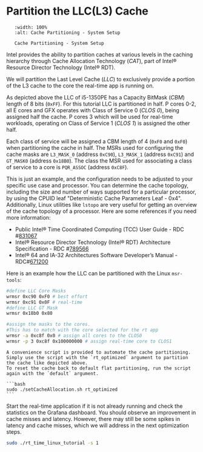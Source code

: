 # Partition the LLC(L3) Cache

```{figure} images/tcc_setup_CAT.svg
   :width: 100%
   :alt: Cache Partitioning - System Setup

   Cache Partitioning - System Setup
```

Intel provides the ability to partition caches at various levels in the caching hierarchy through Cache Allocation Technology (*CAT*), part of Intel® Resource Director Technology (Intel® RDT).

We will partition the Last Level Cache (*LLC*) to exclusively provide a portion of the L3 cache to the core the real-time app is running on.

As depicted above the LLC of i5-1350PE has a Capacity BitMask (*CBM*) length of 8 bits (`0xFF`).
For this tutorial LLC is partitioned in half.
P cores 0-2, all E cores and GFX operates with Class of Service 0 (*CLOS 0*), being assigned half the cache.
P cores 3 which will be used for real-time workloads, operating on Class of Service 1 (*CLOS 1*) is assigned the other half.

Each class of service will be assigned a CBM length of 4 (`0xF0` and `0xF0`) when partitioning the cache in half.
The MSRs used for configuring the cache masks are `L3_MASK_0` (address `0xC90`), `L3_MASK_1` (address `0xC91`) and `GT_MASK0` (address `0x18B0`).
The class the MSR used for associating a class of service to a core is `PQR_ASSOC` (address `0xC8F`). 

This is just an example, and the configuration needs to be adjusted to your specific use case and processor.
You can determine the cache topology, including the size and number of ways supported for a particular processor, by using the CPUID leaf "Deterministic Cache Parameters Leaf - 0x4".
Additionally, Linux utilities like `lstopo` are very useful for getting an overview of the cache topology of a processor.
Here are some references if you need more information:

- Public Intel® Time Coordinated Computing (TCC) User Guide - RDC #[831067](https://cdrdv2.intel.com/v1/dl/getContent/831067?fileName=Public+TCC+User+Guide+-+September+2024+-+RDC-831067.pdf)
- Intel® Resource Director Technology (Intel® RDT) Architecture Specification - RDC #[789566](https://cdrdv2.intel.com/v1/dl/getContent/789566?fileName=356688-intel-rdt-arch-spec.pdf)
- Intel® 64 and IA-32 Architectures Software Developer’s Manual - RDC#[671200](https://cdrdv2.intel.com/v1/dl/getContent/671200)
  
Here is an example how the LLC can be partitioned with the Linux `msr-tools`:

```bash
#define LLC Core Masks
wrmsr 0xc90 0xF0 # best effort
wrmsr 0xc91 0x0F # real-time
#define LLC GT Mask
wrmsr 0x18b0 0x80

#assign the masks to the cores.
#This has to match with the core selected for the rt app
wrmsr -a 0xc8f 0x0 # assign all cores to the CLOS0 
wrmsr -p 3 0xc8f 0x100000000 # assign real-time core to CLOS1
```

````{note}
A convenience script is provided to automate the cache partitioning.
Simply use the script with the `rt_optimized` argument to partition the cache like depicted above.
To reset the cache back to default flat partitioning, run the script again with the `default` argument.

```bash
sudo ./setCacheAllocation.sh rt_optimized
```
````

Start the real-time application if it is not already running and check the statistics on the Grafana dashboard. You should observe an improvement in cache misses and latency. However, there may still be some spikes in latency and cache misses, which we will address in the next optimization steps.

```bash
sudo ./rt_time_linux_tutorial -s 1
```